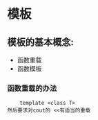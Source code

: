 # 模板

## 模板的基本概念:
- 函数重载
- 函数模板

### 函数重载的办法
        template <class T>
    然后要求对cout的 <<有适当的重载
    

